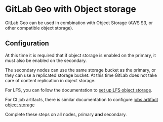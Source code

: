 # GitLab Geo with Object storage

GitLab Geo can be used in combination with Object Storage (AWS S3, or
other compatible object storage).

## Configuration

At this time it is required that if object storage is enabled on the
primary, it must also be enabled on the secondary.

The secondary nodes can use the same storage bucket as the primary, or
they can use a replicated storage bucket. At this time GitLab does not
take care of content replication in object storage.

For LFS, you can follow the documentation to
[set up LFS object storage](../workflow/lfs/lfs_administration.md#setting-up-s3-compatible-object-storage).

For CI job artifacts, there is similar documentation to configure
[jobs artifact object storage](../administration/job_artifacts.md#using-object-storage)

Complete these steps on all nodes, primary **and** secondary.
